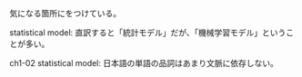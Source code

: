気になる箇所に<comment>をつけている。

statistical model: 直訳すると「統計モデル」だが、「機械学習モデル」ということが多い。

ch1-02 statistical model: 日本語の単語の品詞はあまり文脈に依存しない。